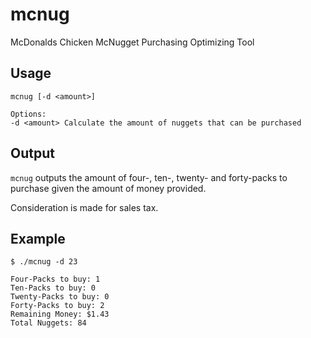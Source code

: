 # mcnug

McDonalds Chicken McNugget Purchasing Optimizing Tool

## Usage

```
mcnug [-d <amount>]

Options:
-d <amount>	Calculate the amount of nuggets that can be purchased
```

## Output

`mcnug` outputs the amount of four-, ten-, twenty- and forty-packs to purchase given the amount of money provided.

Consideration is made for sales tax.

## Example

```
$ ./mcnug -d 23

Four-Packs to buy: 1
Ten-Packs to buy: 0
Twenty-Packs to buy: 0
Forty-Packs to buy: 2
Remaining Money: $1.43
Total Nuggets: 84
```
